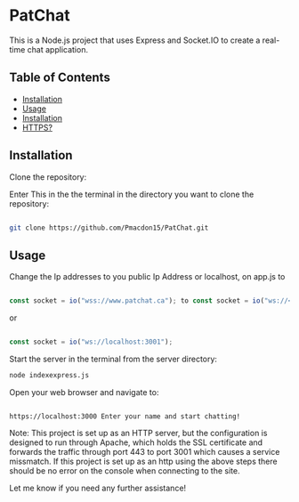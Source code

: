 # PatChat
This is a Node.js project that uses Express and Socket.IO to create a real-time chat application.


## Table of Contents

- [Installation](#Installation)
- [Usage](#Usage)
- [Installation](#installation)
- [HTTPS?](#HTTPS?)
  
## Installation

Clone the repository: 

Enter This in the the terminal in the directory you want to clone the repository:

```bash

git clone https://github.com/Pmacdon15/PatChat.git

```

## Usage

Change the  Ip addresses to you public Ip Address or localhost, on app.js  to


``` javaScript

const socket = io("wss://www.patchat.ca"); to const socket = io("ws://<publicIp>:3001"); 

```

or 

``` javaScript

const socket = io("ws://localhost:3001");

```
Start the server in the terminal from the server directory:

```bash
node indexexpress.js
```

Open your web browser and navigate to:
```url

https://localhost:3000 Enter your name and start chatting!

```

Note: This project is set up as an HTTP server, but the configuration is designed to run through Apache, which holds the SSL certificate and forwards the traffic through port 443 to port 3001 which causes a service missmatch. If this project is set up as an http using the above steps there should be no error on the console when connecting to the site.

Let me know if you need any further assistance!
